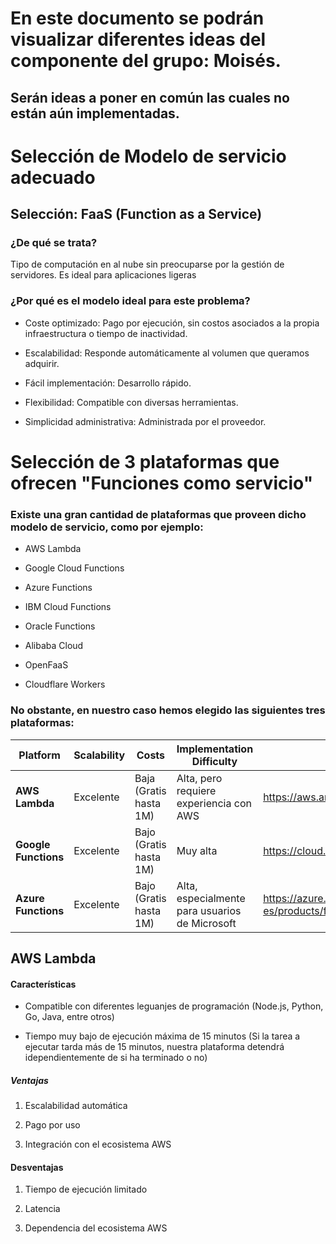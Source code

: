# En este documento se podrán visualizar diferentes ideas del componente del grupo: Moisés.

## Serán ideas a poner en común las cuales no están aún implementadas.

# Selección de Modelo de servicio adecuado

## Selección: FaaS (Function as a Service)

### ¿De qué se trata?

Tipo de computación en al nube sin preocuparse por la gestión de servidores. Es ideal para aplicaciones ligeras

### ¿Por qué es el modelo ideal para este problema?

- Coste optimizado: Pago por ejecución, sin costos asociados a la propia infraestructura o tiempo de inactividad.

- Escalabilidad: Responde automáticamente al volumen que queramos adquirir.

- Fácil implementación: Desarrollo rápido.

- Flexibilidad: Compatible con diversas herramientas.

- Simplicidad administrativa: Administrada por el proveedor.

# Selección de 3 plataformas que ofrecen "Funciones como servicio"

### Existe una gran cantidad de plataformas que proveen dicho modelo de servicio, como por ejemplo:

- AWS Lambda

- Google Cloud Functions

- Azure Functions

- IBM Cloud Functions

- Oracle Functions

- Alibaba Cloud

- OpenFaaS

- Cloudflare Workers

### No obstante, en nuestro caso hemos elegido las siguientes tres plataformas:

| Platform             | Scalability | Costs                  | Implementation Difficulty                      | URL                                                  |
| -------------------- | ----------- | ---------------------- | ---------------------------------------------- | ---------------------------------------------------- |
| **AWS Lambda**       | Excelente   | Baja (Gratis hasta 1M) | Alta, pero requiere experiencia con AWS        | https://aws.amazon.com/es/lambda/                    |
| **Google Functions** | Excelente   | Bajo (Gratis hasta 1M) | Muy alta                                       | https://cloud.google.com/functions                   |
| **Azure Functions**  | Excelente   | Bajo (Gratis hasta 1M) | Alta, especialmente para usuarios de Microsoft | https://azure.microsoft.com/es-es/products/functions |

## AWS Lambda

#### Características

- Compatible con diferentes leguanjes de programación (Node.js, Python, Go, Java, entre otros)

- Tiempo muy bajo de ejecución máxima de 15 minutos (Si la tarea a ejecutar tarda más de 15 minutos, nuestra plataforma detendrá idependientemente de si ha terminado o no)

##### Ventajas

1. Escalabilidad automática

2. Pago por uso

3. Integración con el ecosistema AWS

#### Desventajas

1. Tiempo de ejecución limitado

2. Latencia

3. Dependencia del ecosistema AWS
